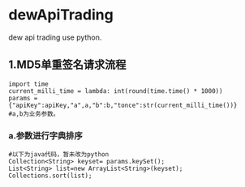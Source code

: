 # dewApiTrading
dew api trading use python.
## 1.MD5单重签名请求流程

    import time
    current_milli_time = lambda: int(round(time.time() * 1000))
    params = {"apiKey":apiKey,"a",a,"b":b,"tonce":str(current_milli_time())} 
    #a,b为业务参数。

### a.参数进行字典排序
    #以下为java代码，暂未改为python
    Collection<String> keyset= params.keySet();  
    List<String> list=new ArrayList<String>(keyset); 
    Collections.sort(list);
